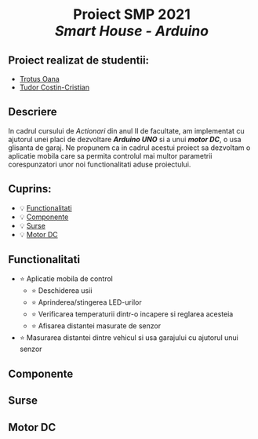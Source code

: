 #  <p align="center"> **Proiect SMP 2021** <br>  *Smart House - Arduino* <br/>

## Proiect realizat de studentii:
- [Trotus Oana](https://github.com/OanaTrotus)
- [Tudor Costin-Cristian](https://github.com/TudorCostinCristian)

## Descriere
In cadrul cursului de *Actionari* din anul II de facultate, am implementat cu ajutorul unei placi de dezvoltare ***Arduino UNO*** si a unui ***motor DC***, o usa glisanta de garaj. Ne propunem ca in cadrul acestui proiect sa dezvoltam o aplicatie mobila care sa permita controlul mai multor parametrii corespunzatori unor noi functionalitati aduse proiectului.

## Cuprins:
 - :bulb: [Functionalitati](#F)
 - :bulb: [Componente](#C)
 - :bulb: [Surse](#S)
 - :bulb: [Motor DC](#DC)

 ## Functionalitati <a name="D"></a>
 - :star: Aplicatie mobila de control
   - :star: Deschiderea usii 
   - :star: Aprinderea/stingerea LED-urilor
   - :star: Verificarea temperaturii dintr-o incapere si reglarea acesteia
   - :star: Afisarea distantei masurate de senzor
 - :star: Masurarea distantei dintre vehicul si usa garajului cu ajutorul unui senzor 

 ## Componente      <a name="C"></a>
 ## Surse           <a name="S"></a>
 ## Motor DC        <a name="DC"></a>




